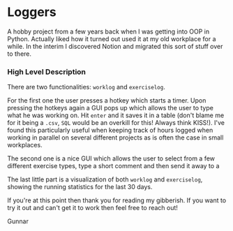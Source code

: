 # Loggers

A hobby project from a few years back when I was getting into OOP in Python. Actually liked how it turned out used it at my old workplace for a while. In the interim I discovered Notion and migrated this sort of stuff over to there.

### High Level Description

There are two functionalities: `worklog` and `exerciselog`.

For the first one the user presses a hotkey which starts a timer. Upon pressing the hotkeys again a GUI pops up which allows the user to type what he was working on. Hit `enter` and it saves it in a table (don't blame me for it being a `.csv`, `SQL` would be an overkill for this! Always think KISS!). I've found this particularly useful when keeping track of hours logged when working in parallel on several different projects as is often the case in small workplaces.

The second one is a nice GUI which allows the user to select from a few different exercise types, type a short comment and then send it away to a 

The last little part is a visualization of both `worklog` and `exerciselog`, showing the running statistics for the last 30 days.

If you're at this point then thank you for reading my gibberish. If you want to try it out and can't get it to work then feel free to reach out!

Gunnar
